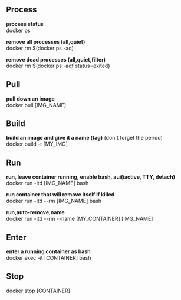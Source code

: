 ## Process
**process status** <br>
docker ps

**remove all processes (all,quiet)** <br>
docker rm $(docker ps -aq)

**remove dead processes (all,quiet,filter)** <br>
docker rm $(docker ps -aqf status=exited)

## Pull
**pull down an image** <br>
docker pull [IMG_NAME]

## Build
**build an image and give it a name (tag)** (don't forget the period) <br>
docker build -t [MY_IMG] .

## Run
**run, leave container running, enable bash, aui(iactive, TTY, detach)** <br>
docker run -itd [IMG_NAME] bash

**run container that will remove itself if killed** <br>
docker run -itd --rm [IMG_NAME] bash

**run,auto-remove,name** <br>
docker run -itd --rm --name [MY_CONTAINER] [IMG_NAME]

## Enter
**enter a running container as bash** <br>
docker exec -it [CONTAINER] bash

## Stop
docker stop [CONTAINER]
